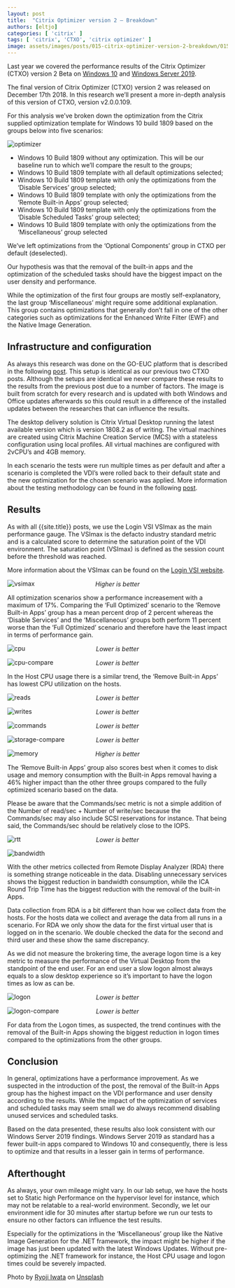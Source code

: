 ```yaml
---
layout: post
title:  "Citrix Optimizer version 2 – Breakdown"
authors: [eltjo]
categories: [ 'citrix' ]
tags: [ 'citrix', 'CTXO', 'citrix optimizer' ]
image: assets/images/posts/015-citrix-optimizer-version-2-breakdown/015-ctxo-breakdown-feature-image.png
---
```

Last year we covered the performance results of the Citrix Optimizer (CTXO) version 2 Beta on [Windows 10]({{site.baseurl}}/citrix-optimizer-version-2-windows-10-1809) and [Windows Server 2019]({{site.baseurl}}citrix-optimizer-version-2-windows-server-2019).

The final version of Citrix Optimizer (CTXO) version 2 was released on December 17th 2018. In this research we’ll present a more in-depth analysis of this version of CTXO, version v2.0.0.109.

For this analysis we’ve broken down the optimization from the Citrix supplied optimization template for Windows 10 build 1809 based on the groups below into five scenarios:

![optimizer]({{site.baseurl}}/assets/images/posts/015-citrix-optimizer-version-2-breakdown/015-ctxo-breakdown-ctxo1.png)

  * Windows 10 Build 1809 without any optimization. This will be our baseline run to which we’ll compare the result to the groups;
  * Windows 10 Build 1809 template with all default optimizations selected;
  * Windows 10 Build 1809 template with only the optimizations from the ‘Disable Services’ group selected;
  * Windows 10 Build 1809 template with only the optimizations from the ‘Remote Built-in Apps’ group selected;
  * Windows 10 Build 1809 template with only the optimizations from the ‘Disable Scheduled Tasks’ group selected;
  * Windows 10 Build 1809 template with only the optimizations from the ‘Miscellaneous’ group selected

We’ve left optimizations from the ‘Optional Components’ group in CTXO per default (deselected).

Our hypothesis was that the removal of the built-in apps and the optimization of the scheduled tasks should have the biggest impact on the user density and performance.

While the optimization of the first four groups are mostly self-explanatory, the last group ‘Miscellaneous’ might require some additional explanation. This group contains optimizations that generally don’t fall in one of the other categories such as optimizations for the Enhanced Write Filter (EWF) and the Native Image Generation.

## Infrastructure and configuration
As always this research was done on the GO-EUC platform that is described in the following [post]({{site.baseurl}}/architecture-and-hardware-setup-overview-2018). This setup is identical as our previous two CTXO posts. Although the setups are identical we never compare these results to the results from the previous post due to a number of factors. The image is built from scratch for every research and is updated with both Windows and Office updates afterwards so this could result in a difference of the installed updates between the researches that can influence the results.

The desktop delivery solution is Citrix Virtual Desktop running the latest available version which is version 1808.2 as of writing. The virtual machines are created using Citrix Machine Creation Service (MCS) with a stateless configuration using local profiles. All virtual machines are configured with 2vCPU’s and 4GB memory. 

In each scenario the tests were run multiple times as per default and after a scenario is completed the VDI’s were rolled back to their default state and the new optimization for the chosen scenario was applied. More information about the testing methodology can be found in the following [post]({{site.baseurl}}/insight-in-the-testing-methodology).

## Results 
As with all {{site.title}} posts, we use the Login VSI VSImax as the main performance gauge. The VSImax is the defacto industry standard metric and is a calculated score to determine the saturation point of the VDI environment. The saturation point (VSImax) is defined as the session count before the threshold was reached.

More information about the VSImax can be found on the [Login VSI website](https://www.loginvsi.com/blog-alias/login-vsi/481-calculating-maximum-virtual-desktop-capacity-vsimax-explained).

![vsimax]({{site.baseurl}}/assets/images/posts/015-citrix-optimizer-version-2-breakdown/015-ctxo-breakdown-feature-image.png)
<p align="center" style="margin-top: -30px;" >
  <i>Higher is better</i>
</p>

All optimization scenarios show a performance increasement with a maximum of 17%. Comparing the ‘Full Optimized’ scenario to the ‘Remove Built-in Apps’ group has a mean percent drop of 2 percent whereas the ‘Disable Services’ and the ‘Miscellaneous’ groups both perform 11 percent worse than the ‘Full Optimized’ scenario and therefore have the least impact in terms of performance gain.

![cpu]({{site.baseurl}}/assets/images/posts/015-citrix-optimizer-version-2-breakdown/015-ctxo-breakdown-hostcpu.png)
<p align="center" style="margin-top: -30px;" >
  <i>Lower is better</i>
</p>

![cpu-compare]({{site.baseurl}}/assets/images/posts/015-citrix-optimizer-version-2-breakdown/015-ctxo-breakdown-average-hostcpu.png)
<p align="center" style="margin-top: -30px;" >
  <i>Lower is better</i>
</p>

In the Host CPU usage there is a similar trend, the ‘Remove Built-in Apps’ has lowest CPU utilization on the hosts.

![reads]({{site.baseurl}}/assets/images/posts/015-citrix-optimizer-version-2-breakdown/015-ctxo-breakdown-reads.png)
<p align="center" style="margin-top: -30px;" >
  <i>Lower is better</i>
</p>

![writes]({{site.baseurl}}/assets/images/posts/015-citrix-optimizer-version-2-breakdown/015-ctxo-breakdown-writes.png)
<p align="center" style="margin-top: -30px;" >
  <i>Lower is better</i>
</p>

![commands]({{site.baseurl}}/assets/images/posts/015-citrix-optimizer-version-2-breakdown/015-ctxo-breakdown-commands.png)
<p align="center" style="margin-top: -30px;" >
  <i>Lower is better</i>
</p>

![storage-compare]({{site.baseurl}}/assets/images/posts/015-citrix-optimizer-version-2-breakdown/015-ctxo-breakdown-average-commands.png)
<p align="center" style="margin-top: -30px;" >
  <i>Lower is better</i>
</p>

![memory]({{site.baseurl}}/assets/images/posts/015-citrix-optimizer-version-2-breakdown/015-ctxo-breakdown-memory.png)
<p align="center" style="margin-top: -30px;" >
  <i>Higher is better</i>
</p>

The ‘Remove Built-in Apps’ group also scores best when it comes to disk usage and memory consumption with the Built-in Apps removal having a 46% higher impact than the other three groups compared to the fully optimized scenario based on the data.

Please be aware that the Commands/sec metric is not a simple addition of the Number of read/sec + Number of write/sec because the Commands/sec may also include SCSI reservations for instance. That being said, the Commands/sec should be relatively close to the IOPS.

![rtt]({{site.baseurl}}/assets/images/posts/015-citrix-optimizer-version-2-breakdown/015-ctxo-breakdown-rtt.png)
<p align="center" style="margin-top: -30px;" >
  <i>Lower is better</i>
</p>

![bandwidth]({{site.baseurl}}/assets/images/posts/015-citrix-optimizer-version-2-breakdown/015-ctxo-breakdown-bandwidth.png)

With the other metrics collected from Remote Display Analyzer (RDA) there is something strange noticeable in the data. Disabling unnecessary services shows the biggest reduction in bandwidth consumption, while the ICA Round Trip Time has the biggest reduction with the removal of the built-in Apps.

Data collection from RDA is a bit different than how we collect data from the hosts. For the hosts data we collect and average the data from all runs in a scenario. For RDA we only show the data for the first virtual user that is logged on in the scenario. We double checked the data for the second and third user and these show the same discrepancy.

As we did not measure the brokering time, the average logon time is a key metric to measure the performance of the Virtual Desktop from the standpoint of the end user. For an end user a slow logon almost always equals to a slow desktop experience so it’s important to have the logon times as low as can be.

![logon]({{site.baseurl}}/assets/images/posts/015-citrix-optimizer-version-2-breakdown/015-ctxo-breakdown-logon.png)
<p align="center" style="margin-top: -30px;" >
  <i>Lower is better</i>
</p>

![logon-compare]({{site.baseurl}}/assets/images/posts/015-citrix-optimizer-version-2-breakdown/015-ctxo-breakdown-average-logon.png)
<p align="center" style="margin-top: -30px;" >
  <i>Lower is better</i>
</p>

For data from the Logon times, as suspected, the trend continues with the removal of the Built-in Apps showing the biggest reduction in logon times compared to the optimizations from the other groups.

## Conclusion
In general, optimizations have a performance improvement. As we suspected in the introduction of the post, the removal of the Built-in Apps group has the highest impact on the VDI performance and user density according to the results. While the impact of the optimization of services and scheduled tasks may seem small we do always recommend disabling unused services and scheduled tasks.

Based on the data presented, these results also look consistent with our Windows Server 2019 findings. Windows Server 2019 as standard has a fewer built-in apps compared to Windows 10 and consequently, there is less to optimize and that results in a lesser gain in terms of performance.

## Afterthought
As always, your own mileage might vary. In our lab setup, we have the hosts set to Static high Performance on the hypervisor level for instance, which may not be relatable to a real-world environment. Secondly, we let our environment idle for 30 minutes after startup before we run our tests to ensure no other factors can influence the test results.

Especially for the optimizations in the ‘Miscellaneous’ group like the Native Image Generation for the .NET framework, the impact might be higher if the image has just been updated with the latest Windows Updates. Without pre-optimizing the .NET framework for instance, the Host CPU usage and logon times could be severely impacted.

Photo by [Ryoji Iwata](https://unsplash.com/photos/5siQcvSxCP8?utm_source=unsplash&utm_medium=referral&utm_content=creditCopyText) on [Unsplash](https://unsplash.com/search/photos/puzzle?utm_source=unsplash&utm_medium=referral&utm_content=creditCopyText)
